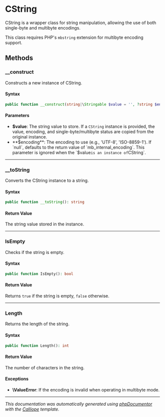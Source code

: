 # CString

CString is a wrapper class for string manipulation, allowing the use of both
single-byte and multibyte encodings.

This class requires PHP's `mbstring` extension for multibyte encoding support.

## Methods

### __construct

Constructs a new instance of CString.

#### Syntax

```php
public function __construct(string|\Stringable $value = '', ?string $encoding = null)
```

#### Parameters

- **$value**: The string value to store. If a `CString` instance is provided, the value, encoding, and single-byte/multibyte status are copied from the original instance.
- **$encoding**: The encoding to use (e.g., 'UTF-8', 'ISO-8859-1'). If `null`, defaults to the return value of `mb_internal_encoding`. This parameter is ignored when the `$value` is an instance of `CString`.

---

### __toString

Converts the CString instance to a string.

#### Syntax

```php
public function __toString(): string
```

#### Return Value

The string value stored in the instance.

---

### IsEmpty

Checks if the string is empty.

#### Syntax

```php
public function IsEmpty(): bool
```

#### Return Value

Returns `true` if the string is empty, `false` otherwise.

---

### Length

Returns the length of the string.

#### Syntax

```php
public function Length(): int
```

#### Return Value

The number of characters in the string.

#### Exceptions

- **\ValueError**: If the encoding is invalid when operating in multibyte mode.

---

*This documentation was automatically generated using [phpDocumentor](http://www.phpdoc.org/) with the [Calliope](https://github.com/DaphneWebFramework/Calliope) template.*
